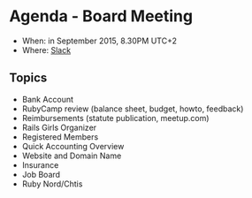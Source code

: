 # Agenda - Board Meeting

* When: in September 2015, 8.30PM UTC+2
* Where: [Slack](https://rubyburgers.slack.com/messages/association/)

## Topics

* Bank Account
* RubyCamp review (balance sheet, budget, howto, feedback)
* Reimbursements (statute publication, meetup.com)
* Rails Girls Organizer
* Registered Members
* Quick Accounting Overview
* Website and Domain Name
* Insurance
* Job Board
* Ruby Nord/Chtis

